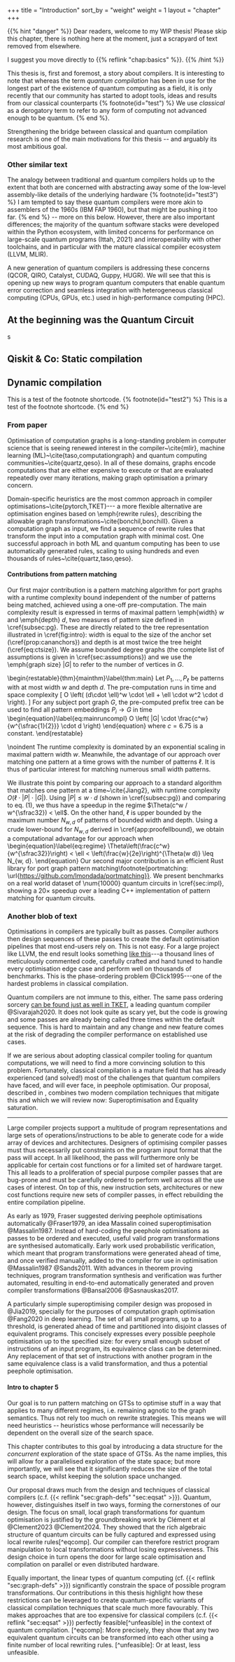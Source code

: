 +++
title = "Introduction"
sort_by = "weight"
weight = 1
layout = "chapter"
+++

{{% hint "danger" %}} Dear readers, welcome to my WIP thesis! Please skip this
chapter, there is nothing here at the moment, just a scrapyard of text removed
from elsewhere.

I suggest you move directly to {{% reflink "chap:basics" %}}. {{% /hint %}}

This thesis is, first and foremost, a story about compilers. It is interesting
to note that whereas the term _quantum compilation_ has been in use for the
longest part of the existence of quantum computing as a field, it is only
recently that our community has started to adopt tools, ideas and results from
our classical counterparts {% footnote(id="test") %} We use _classical_ as a
derogatory term to refer to any form of computing not advanced enough to be
quantum. {% end %}.

Strengthening the bridge between classical and quantum compilation research is
one of the main motivations for this thesis -- and arguably its most ambitious
goal.

### Other similar text

The analogy between traditional and quantum compilers holds up to the extent
that both are concerned with abstracting away some of the low-level
assembly-like details of the underlying hardware {% footnote(id="test3") %} I am
tempted to say these quantum compilers were more akin to assemblers of the 1960s
(IBM FAP 1960), but that might be pushing it too far. {% end %} -- more on this
below. However, there are also important differences; the majority of the
quantum software stacks were developed within the Python ecosystem, with limited
concerns for performance on large-scale quantum programs (Ittah, 2021) and
interoperability with other toolchains, and in particular with the mature
classical compiler ecosystem (LLVM, MLIR).

A new generation of quantum compilers is addressing these concerns (QCOR, QIRO,
Catalyst, CUDAQ, Guppy, HUGR). We will see that this is opening up new ways to
program quantum computers that enable quantum error correction and seamless
integration with heterogeneous classical computing (CPUs, GPUs, etc.) used in
high-performance computing (HPC).

## At the beginning was the Quantum Circuit

s

## Qiskit & Co: Static compilation

## Dynamic compilation

This is a test of the footnote shortcode. {% footnote(id="test2") %} This is a
test of the footnote shortcode. {% end %}

### From paper

Optimisation of computation graphs is a long-standing problem in computer
science that is seeing renewed interest in the compiler~\cite{mlir}, machine
learning (ML)~\cite{taso,computationgraph} and quantum computing
communities~\cite{quartz,qeso}. In all of these domains, graphs encode
computations that are either expensive to execute or that are evaluated
repeatedly over many iterations, making graph optimisation a primary concern.

Domain-specific heuristics are the most common approach in compiler
optimisations~\cite{pytorch,TKET}--- a more flexible alternative are
optimisation engines based on \emph{rewrite rules}, describing the allowable
graph transformations~\cite{bonchiI,bonchiII}. Given a computation graph as
input, we find a sequence of rewrite rules that transform the input into a
computation graph with minimal cost. One successful approach in both ML and
quantum computing has been to use automatically generated rules, scaling to
using hundreds and even thousands of rules~\cite{quartz,taso,qeso}.

#### Contributions from pattern matching

Our first major contribution is a pattern matching algorithm for port graphs
with a runtime complexity bound independent of the number of patterns being
matched, achieved using a one-off pre-computation. The main complexity result is
expressed in terms of maximal pattern \emph{width} $w$ and \emph{depth} $d$, two
measures of pattern size defined in \cref{subsec:pg}. These are directly related
to the tree representation illustrated in \cref{fig:intro}: width is equal to
the size of the anchor set (\cref{prop:cananchors}) and depth is at most twice
the tree height (\cref{eq:ctsize}). We assume bounded degree graphs (the
complete list of assumptions is given in \cref{sec:assumptions}) and we use the
\emph{graph size} $|G|$ to refer to the number of vertices in $G$.

\begin{restatable}{thm}{mainthm}\label{thm:main} Let $P_1, \dots, P_\ell$ be
patterns with at most width $w$ and depth $d$. The pre-computation runs in time
and space complexity \[ O \left( (d\cdot \ell)^w \cdot \ell + \ell \cdot w^2
\cdot d \right). \] For any subject port graph $G$, the pre-computed prefix tree
can be used to find all pattern embeddings $P_i \to G$ in time
\begin{equation}\label{eq:mainruncompl} O \left( |G| \cdot
\frac{c^w}{w^{\sfrac{1}{2}}} \cdot d \right) \end{equation} where $c = 6.75$ is
a constant. \end{restatable}

\noindent The runtime complexity is dominated by an exponential scaling in
maximal pattern width $w$. Meanwhile, the advantage of our approach over
matching one pattern at a time grows with the number of patterns $\ell$. It is
thus of particular interest for matching numerous small width patterns.

We illustrate this point by comparing our approach to a standard algorithm that
matches one pattern at a time~\cite{Jiang2}, with runtime complexity
$O(\ell \cdot |P| \cdot |G|)$. Using $|P| \leq w\cdot d$ (shown in
\cref{subsec:pg}) and comparing to eq. (1), we thus have a speedup in the regime
$\Theta(c^w / w^{\sfrac32}) < \ell$. On the other hand, $\ell$ is upper bounded
by the maximum number $N_{w, d}$ of patterns of bounded width and depth. Using a
crude lower-bound for $N_{w,d}$ derived in \cref{app:proofellbound}, we obtain a
computational advantage for our approach when \begin{equation}\label{eq:regime}
\Theta\left(\frac{c^w}{w^{\sfrac32}}\right) < \ell <
\left(\frac{w}{2e}\right)^{\Theta(w d)} \leq N\_{w, d}. \end{equation} Our
second major contribution is an efficient Rust library for port graph pattern
matching\footnote{portmatching: \url{https://github.com/lmondada/portmatching}}.
We present benchmarks on a real world dataset of \num{10000} quantum circuits in
\cref{sec:impl}, showing a 20$\times$ speedup over a leading C++ implementation
of pattern matching for quantum circuits.

### Another blob of text

Optimisations in compilers are typically built as passes. Compiler authors then
design sequences of these passes to create the default optimisation pipelines
that most end-users rely on. This is not easy. For a large project like LLVM,
the end result looks something
[like this](https://github.com/llvm-mirror/llvm/blob/2c4ca6832fa6b306ee6a7010bfb80a3f2596f824/lib/Transforms/IPO/PassManagerBuilder.cpp)---a
thousand lines of meticulously commented code, carefully crafted and hand tuned
to handle every optimisation edge case and perform well on thousands of
benchmarks. This is the phase-ordering problem @Click1995&#x200B;---one of the
hardest problems in classical compilation.

Quantum compilers are not immune to this, either. The same pass ordering sorcery
[can be found just as well in TKET](https://github.com/CQCL/tket/blob/5f7af8d97d81c620071e8b639a694b3a7135e2f8/tket/src/Transformations/OptimisationPass.cpp#L43),
a leading quantum compiler @Sivarajah2020. It does not look quite as scary yet,
but the code is growing and some passes are already being called three times
within the default sequence. This is hard to maintain and any change and new
feature comes at the risk of degrading the compiler performance on established
use cases.

If we are serious about adopting classical compiler tooling for quantum
computations, we will need to find a more convincing solution to this problem.
Fortunately, classical compilation is a mature field that has already
experienced (and solved!) most of the challenges that quantum compilers have
faced, and will ever face, in peephole optimisation. Our proposal, described in
, combines two modern compilation techniques that mitigate this and which we
will review now: Superoptimisation and Equality saturation.

---

Large compiler projects support a multitude of program representations and large
sets of operations/instructions to be able to generate code for a wide array of
devices and architectures. Designers of optimising compiler passes must thus
necessarily put constraints on the program input format that the pass will
accept. In all likelihood, the pass will furthermore only be applicable for
certain cost functions or for a limited set of hardware target. This all leads
to a proliferation of special purpose compiler passes that are bug-prone and
must be carefully ordered to perform well across all the use cases of interest.
On top of this, new instruction sets, architectures or new cost functions
require new sets of compiler passes, in effect rebuilding the entire compilation
pipeline.

As early as 1979, Fraser suggested deriving peephole optimisations automatically
@Fraser1979, an idea Massalin coined superoptimisation @Massalin1987. Instead of
hard-coding the peephole optimisations as passes to be ordered and executed,
useful valid program transformations are synthesised automatically. Early work
used probabilistic verification, which meant that program transformations were
generated ahead of time, and once verified manually, added to the compiler for
use in optimisation @Massalin1987 @Sands2011. With advances in theorem proving
techniques, program transformation synthesis and verification was further
automated, resulting in end-to-end automatically generated and proven compiler
transformations @Bansal2006 @Sasnauskas2017.

A particularly simple superoptimising compiler design was proposed in @Jia2019,
specially for the purposes of computation graph optimisation @Fang2020 in deep
learning. The set of all small programs, up to a threshold, is generated ahead
of time and partitioned into disjoint classes of equivalent programs. This
concisely expresses every possible peephole optimisation up to the specified
size: for every small enough subset of instructions of an input program, its
equivalence class can be determined. Any replacement of that set of instructions
with another program in the same equivalence class is a valid transformation,
and thus a potential peephole optimisation.

#### Intro to chapter 5

Our goal is to run pattern matching on GTSs to optimise stuff in a way that
applies to many different regimes, i.e. remaining agnotic to the graph
semantics. Thus not rely too much on rewrite strategies. This means we will need
heuristics -- heuristics whose performance will necessarily be dependent on the
overall size of the search space.

This chapter contributes to this goal by introducing a data structure for the
_concurrent_ exploration of the state space of GTSs. As the name implies, this
will allow for a parallelised exploration of the state space; but more
importantly, we will see that it significantly reduces the size of the total
search space, whilst keeping the solution space unchanged.

Our proposal draws much from the design and techniques of classical compilers
(c.f. {{< reflink "sec:graph-defs" "sec:eqsat" >}}). Quantum, however,
distinguishes itself in two ways, forming the cornerstones of our design. The
focus on small, local graph transformations for quantum optimisation is
justified by the groundbreaking work by Clément et al @Clement2023 @Clement2024.
They showed that the rich algebraic structure of quantum circuits can be fully
captured and expressed using local rewrite rules[^eqcomp]. Our compiler can
therefore restrict program manipulation to local transformations without losing
expressiveness. This design choice in turn opens the door for large scale
optimisation and compilation on parallel or even distributed hardware.

Equally important, the linear types of quantum computing (cf.
{{< reflink "sec:graph-defs" >}}) significantly constrain the space of possible
program transformations. Our contributions in this thesis highlight how these
restrictions can be leveraged to create quantum-specific variants of classical
compilation techniques that scale much more favourably. This makes approaches
that are too expensive for classical compilers (c.f.
{{< reflink "sec:eqsat" >}}) perfectly feasible[^unfeasible] in the context of
quantum compilation. [^eqcomp]: More precisely, they show that any two
equivalent quantum circuits can be transformed into each other using a finite
number of local rewriting rules. [^unfeasible]: Or at least, less unfeasible.
